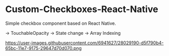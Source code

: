 # Custom-Checkboxes-React-Native

Simple checkbox component based on React Native.

 -> TouchableOpacity
 -> State change
 -> Array Indexing
 
https://user-images.githubusercontent.com/6941627/28029190-d5f790b4-65bc-11e7-9175-29647d70d070.png
